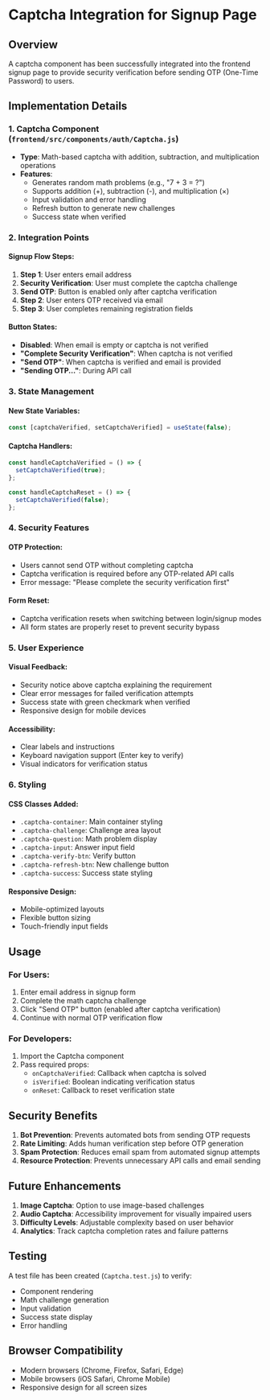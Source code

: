 # Captcha Integration for Signup Page

## Overview

A captcha component has been successfully integrated into the frontend signup page to provide security verification before sending OTP (One-Time Password) to users.

## Implementation Details

### 1. Captcha Component (`frontend/src/components/auth/Captcha.js`)

- **Type**: Math-based captcha with addition, subtraction, and multiplication operations
- **Features**:
  - Generates random math problems (e.g., "7 + 3 = ?")
  - Supports addition (+), subtraction (-), and multiplication (×)
  - Input validation and error handling
  - Refresh button to generate new challenges
  - Success state when verified

### 2. Integration Points

#### Signup Flow Steps:

1. **Step 1**: User enters email address
2. **Security Verification**: User must complete the captcha challenge
3. **Send OTP**: Button is enabled only after captcha verification
4. **Step 2**: User enters OTP received via email
5. **Step 3**: User completes remaining registration fields

#### Button States:

- **Disabled**: When email is empty or captcha is not verified
- **"Complete Security Verification"**: When captcha is not verified
- **"Send OTP"**: When captcha is verified and email is provided
- **"Sending OTP..."**: During API call

### 3. State Management

#### New State Variables:

```javascript
const [captchaVerified, setCaptchaVerified] = useState(false);
```

#### Captcha Handlers:

```javascript
const handleCaptchaVerified = () => {
  setCaptchaVerified(true);
};

const handleCaptchaReset = () => {
  setCaptchaVerified(false);
};
```

### 4. Security Features

#### OTP Protection:

- Users cannot send OTP without completing captcha
- Captcha verification is required before any OTP-related API calls
- Error message: "Please complete the security verification first"

#### Form Reset:

- Captcha verification resets when switching between login/signup modes
- All form states are properly reset to prevent security bypass

### 5. User Experience

#### Visual Feedback:

- Security notice above captcha explaining the requirement
- Clear error messages for failed verification attempts
- Success state with green checkmark when verified
- Responsive design for mobile devices

#### Accessibility:

- Clear labels and instructions
- Keyboard navigation support (Enter key to verify)
- Visual indicators for verification status

### 6. Styling

#### CSS Classes Added:

- `.captcha-container`: Main container styling
- `.captcha-challenge`: Challenge area layout
- `.captcha-question`: Math problem display
- `.captcha-input`: Answer input field
- `.captcha-verify-btn`: Verify button
- `.captcha-refresh-btn`: New challenge button
- `.captcha-success`: Success state styling

#### Responsive Design:

- Mobile-optimized layouts
- Flexible button sizing
- Touch-friendly input fields

## Usage

### For Users:

1. Enter email address in signup form
2. Complete the math captcha challenge
3. Click "Send OTP" button (enabled after captcha verification)
4. Continue with normal OTP verification flow

### For Developers:

1. Import the Captcha component
2. Pass required props:
   - `onCaptchaVerified`: Callback when captcha is solved
   - `isVerified`: Boolean indicating verification status
   - `onReset`: Callback to reset verification state

## Security Benefits

1. **Bot Prevention**: Prevents automated bots from sending OTP requests
2. **Rate Limiting**: Adds human verification step before OTP generation
3. **Spam Protection**: Reduces email spam from automated signup attempts
4. **Resource Protection**: Prevents unnecessary API calls and email sending

## Future Enhancements

1. **Image Captcha**: Option to use image-based challenges
2. **Audio Captcha**: Accessibility improvement for visually impaired users
3. **Difficulty Levels**: Adjustable complexity based on user behavior
4. **Analytics**: Track captcha completion rates and failure patterns

## Testing

A test file has been created (`Captcha.test.js`) to verify:

- Component rendering
- Math challenge generation
- Input validation
- Success state display
- Error handling

## Browser Compatibility

- Modern browsers (Chrome, Firefox, Safari, Edge)
- Mobile browsers (iOS Safari, Chrome Mobile)
- Responsive design for all screen sizes
